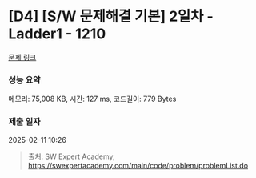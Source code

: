 # [D4] [S/W 문제해결 기본] 2일차 - Ladder1 - 1210 

[문제 링크](https://swexpertacademy.com/main/code/problem/problemDetail.do?contestProbId=AV14ABYKADACFAYh) 

### 성능 요약

메모리: 75,008 KB, 시간: 127 ms, 코드길이: 779 Bytes

### 제출 일자

2025-02-11 10:26



> 출처: SW Expert Academy, https://swexpertacademy.com/main/code/problem/problemList.do
